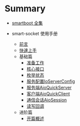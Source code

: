 # Summary

* [smartboot 全集](README.md)

* smart-socket 使用手册
    * [前言](smart-socket/README.md)
    * [快速上手](smart-socket/quickStart.md)
    * 基础篇
      *  [准备工作](smart-socket/first/1-ready.md)
      *  [核心接口](smart-socket/first/2-core-interface.md)
      *  [枚举状态](smart-socket/first/3-enum.md)
      *  [服务配置IoServerConfig](smart-socket/first/4-IoServerConfig.md)
      *  [服务端AioQuickServer](smart-socket/first/5-AioQuickServer.md)
      *  [客户端AioQuickClient](smart-socket/first/6-AioQuickClient.md)
      *  [通信会话AioSession](smart-socket/first/7-AioSession.md)
      *  [读写回调](smart-socket/first/8-CompletionHandler.md)
    * 进阶篇
      *  [开篇概述](smart-socket/second/readme.md)

